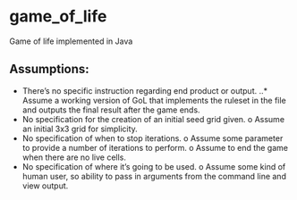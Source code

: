 # game_of_life
Game of life implemented in Java

## Assumptions:
* There’s no specific instruction regarding end product or output. 
..* Assume a working version of GoL that implements the ruleset in the file and outputs the final result after the game ends.
* No specification for the creation of an initial seed grid given. 
	o	Assume an initial 3x3 grid for simplicity.
* No specification of when to stop iterations. 
	o	Assume some parameter to provide a number of iterations to perform. 
	o	Assume to end the game when there are no live cells.
* No specification of where it’s going to be used.
	o	Assume some kind of human user, so ability to pass in arguments from the command line and view output.
